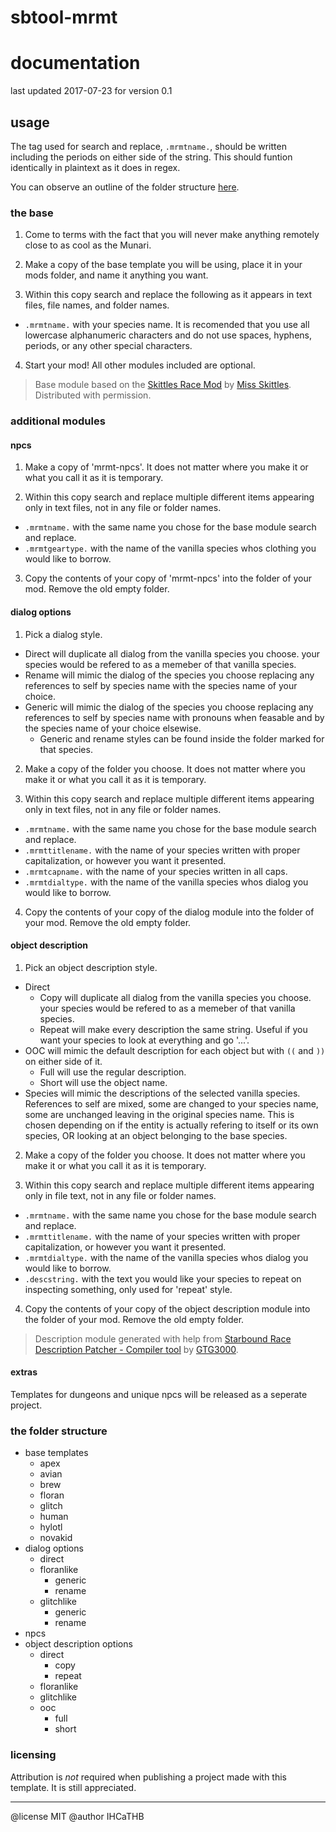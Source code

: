 # sbtool-mrmt
# documentation
last updated 2017-07-23 for version 0.1

## usage

The tag used for search and replace, `.mrmtname.`, should be written including the periods on either side of the string. This should funtion identically in plaintext as it does in regex.

You can observe an outline of the folder structure [here](#the-folder-structure).

### the base

1. Come to terms with the fact that you will never make anything remotely close to as cool as the Munari.

2. Make a copy of the base template you will be using, place it in your mods folder, and name it anything you want.

3. Within this copy search and replace the following as it appears in text files, file names, and folder names.
  * `.mrmtname.` with your species name. It is recomended that you use all lowercase alphanumeric characters and do not use spaces, hyphens, periods, or any other special characters.

4. Start your mod! All other modules included are optional.

> Base module based on the [Skittles Race Mod] by [Miss Skittles]. Distributed with permission.

### additional modules

#### npcs

1. Make a copy of 'mrmt-npcs'. It does not matter where you make it or what you call it as it is temporary.

2. Within this copy search and replace multiple different items appearing only in text files, not in any file or folder names.
  * `.mrmtname.` with the same name you chose for the base module search and replace.
  * `.mrmtgeartype.` with the name of the vanilla species whos clothing you would like to borrow.

3. Copy the contents of your copy of 'mrmt-npcs' into the folder of your mod. Remove the old empty folder.

#### dialog options

1. Pick a dialog style.
  * Direct will duplicate all dialog from the vanilla species you choose. your species would be refered to as a memeber of that vanilla species.
  * Rename will mimic the dialog of the species you choose replacing any references to self by species name with the species name of your choice.
  * Generic will mimic the dialog of the species you choose replacing any references to self by species name with pronouns when feasable and by the species name of your choice elsewise.
    * Generic and rename styles can be found inside the folder marked for that species.

2. Make a copy of the folder you choose. It does not matter where you make it or what you call it as it is temporary.

3. Within this copy search and replace multiple different items appearing only in text files, not in any file or folder names.
  * `.mrmtname.` with the same name you chose for the base module search and replace.
  * `.mrmttitlename.` with the name of your species written with proper capitalization, or however you want it presented.
  * `.mrmtcapname.` with the name of your species written in all caps.
  * `.mrmtdialtype.` with the name of the vanilla species whos dialog you would like to borrow.

4. Copy the contents of your copy of the dialog module into the folder of your mod. Remove the old empty folder.

#### object description

1. Pick an object description style.
  * Direct
    * Copy will duplicate all dialog from the vanilla species you choose. your species would be refered to as a memeber of that vanilla species.
    * Repeat will make every description the same string. Useful if you want your species to look at everything and go '...'.
  * OOC will mimic the default description for each object but with `((` and `))` on either side of it.
    * Full will use the regular description.
    * Short will use the object name.
  * Species will mimic the descriptions of the selected vanilla species. References to self are mixed, some are changed to your species name, some are unchanged leaving in the original species name. This is chosen depending on if the entity is actually refering to itself or its own species, OR looking at an object belonging to the base species.

2. Make a copy of the folder you choose. It does not matter where you make it or what you call it as it is temporary.

3. Within this copy search and replace multiple different items appearing only in file text, not in any file or folder names.
  * `.mrmtname.` with the same name you chose for the base module search and replace.
  * `.mrmttitlename.` with the name of your species written with proper capitalization, or however you want it presented.
  * `.mrmtdialtype.` with the name of the vanilla species whos dialog you would like to borrow.
  * `.descstring.` with the text you would like your species to repeat on inspecting something, only used for 'repeat' style.

4. Copy the contents of your copy of the object description module into the folder of your mod. Remove the old empty folder.

> Description module generated with help from [Starbound Race Description Patcher - Compiler tool] by [GTG3000].

#### extras

Templates for dungeons and unique npcs will be released as a seperate project.

### the folder structure

* base templates
  * apex
  * avian
  * brew
  * floran
  * glitch
  * human
  * hylotl
  * novakid
* dialog options
  * direct
  * floranlike
    * generic
    * rename
  * glitchlike
    * generic
    * rename
* npcs
* object description options
  * direct
    * copy
    * repeat
  * floranlike
  * glitchlike
  * ooc
    * full
    * short

### licensing

Attribution is *not* required when publishing a project made with this template. It is still appreciated.

[Miss Skittles]: http://community.playstarbound.com/members/96422/

[Skittles Race Mod]: http://community.playstarbound.com/resources/956/

[GTG3000]: http://community.playstarbound.com/members/191401/

[Starbound Race Description Patcher - Compiler tool]: http://community.playstarbound.com/resources/4306/

---

@license MIT
@author IHCaTHB
